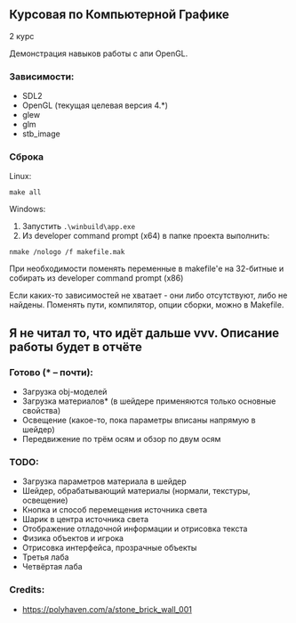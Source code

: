## Курсовая по Компьютерной Графике
2 курс

Демонстрация навыков работы с апи OpenGL.

### Зависимости:
- SDL2
- OpenGL (текущая целевая версия 4.*)
- glew
- glm
- stb_image

### Сброка
Linux:
```shell
make all
```
Windows:
1. Запустить `.\winbuild\app.exe`
2. Из developer command prompt (x64) в папке проекта выполнить:
``` batch
nmake /nologo /f makefile.mak
```
При необходимости поменять переменные в makefile'е на 32-битные и собирать из developer command prompt (x86)

Если каких-то зависимостей не хватает - они либо отсутствуют, либо не найдены.
Поменять пути, компилятор, опции сборки, можно в Makefile.

## Я не читал то, что идёт дальше vvv. Описание работы будет в отчёте

### Готово (\* &ndash; почти):
- Загрузка obj-моделей
- Загрузка материалов\* (в шейдере применяются только основные свойства)
- Освещение (какое-то, пока параметры вписаны напрямую в шейдер)
- Передвижение по трём осям и обзор по двум осям

### TODO:
- Загрузка параметров материала в шейдер
- Шейдер, обрабатывающий материалы (нормали, текстуры, освещение)
- Кнопка и способ перемещения источника света
- Шарик в центра источника света
- Отображение отладочной информации и отрисовка текста
- Физика объектов и игрока
- Отрисовка интерфейса, прозрачные объекты
- Третья лаба
- Четвёртая лаба

### Credits:
- https://polyhaven.com/a/stone_brick_wall_001
